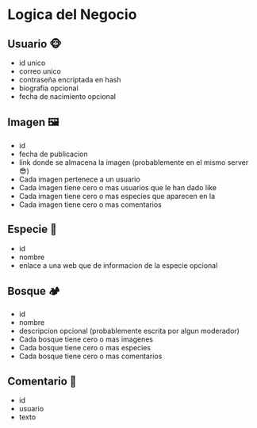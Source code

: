 # Logica del Negocio
## Usuario 🐵
  - id unico
  - correo unico
  - contraseña encriptada en hash
  - biografia opcional
  - fecha de nacimiento opcional
## Imagen 🖼
- id
- fecha de publicacion
- link donde se almacena la imagen (probablemente en el mismo server 😎)
- Cada imagen pertenece a un usuario
- Cada imagen tiene cero o mas usuarios que le han dado like
- Cada imagen tiene cero o mas especies que aparecen en la
- Cada imagen tiene cero o mas comentarios
## Especie 🌼
- id
- nombre
- enlace a una web que de informacion de la especie opcional
## Bosque 🏕
- id
- nombre
- descripcion opcional (probablemente escrita por algun moderador)
- Cada bosque tiene cero o mas imagenes
- Cada bosque tiene cero o mas especies
- Cada bosque tiene cero o mas  comentarios
## Comentario 📃
- id
- usuario
- texto
